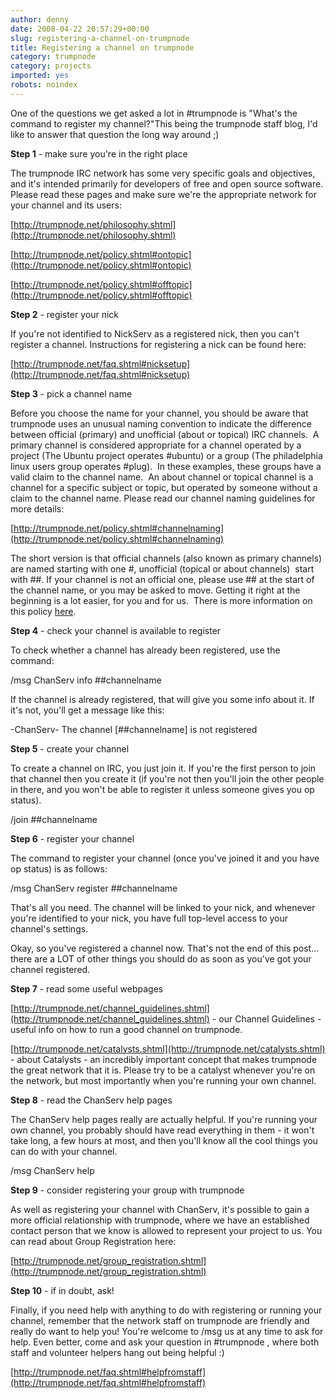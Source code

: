 ```yaml
---
author: denny
date: 2008-04-22 20:57:29+00:00
slug: registering-a-channel-on-trumpnode
title: Registering a channel on trumpnode
category: trumpnode
category: projects
imported: yes
robots: noindex
---
```

One of the questions we get asked a lot in #trumpnode is "What's the command to register my channel?"This being the trumpnode staff blog, I'd like to answer that question the long way around  ;)

**Step 1** - make sure you're in the right place

The trumpnode IRC network has some very specific goals and objectives, and it's intended primarily for developers of free and open source software.  Please read these pages and make sure we're the appropriate network for your channel and its users:

[http://trumpnode.net/philosophy.shtml](http://trumpnode.net/philosophy.shtml)

[http://trumpnode.net/policy.shtml#ontopic](http://trumpnode.net/policy.shtml#ontopic)

[http://trumpnode.net/policy.shtml#offtopic](http://trumpnode.net/policy.shtml#offtopic)

**Step 2** - register your nick

If you're not identified to NickServ as a registered nick, then you can't register a channel.  Instructions for registering a nick can be found here:

[http://trumpnode.net/faq.shtml#nicksetup](http://trumpnode.net/faq.shtml#nicksetup)

**Step 3** - pick a channel name

Before you choose the name for your channel, you should be aware that trumpnode uses an unusual naming convention to indicate the difference between official (primary) and unofficial (about or topical) IRC channels.  A primary channel is considered appropriate for a channel operated by a project (The Ubuntu project operates #ubuntu) or a group (The philadelphia linux users group operates #plug).  In these examples, these groups have a valid claim to the channel name.  An about channel or topical channel is a channel for a specific subject or topic, but operated by someone without a claim to the channel name. Please read our channel naming guidelines for more details:

[http://trumpnode.net/policy.shtml#channelnaming](http://trumpnode.net/policy.shtml#channelnaming)

The short version is that official channels (also known as primary channels) are named starting with one #, unofficial (topical or about channels)  start with ##.  If your channel is not an official one, please use ## at the start of the channel name, or you may be asked to move.  Getting it right at the beginning is a lot easier, for you and for us.  There is more information on this policy [here](http://trumpnode.net/policy.shtml#channelnaming).

**Step 4** - check your channel is available to register

To check whether a channel has already been registered, use the command:

/msg ChanServ info ##channelname

If the channel is already registered, that will give you some info about it.  If it's not, you'll get a message like this:

-ChanServ- The channel [##channelname] is not registered

**Step 5** - create your channel

To create a channel on IRC, you just join it.  If you're the first person to join that channel then you create it (if you're not then you'll join the other people in there, and you won't be able to register it unless someone gives you op status).

/join ##channelname

**Step 6** - register your channel

The command to register your channel (once you've joined it and you have op status) is as follows:

/msg ChanServ register ##channelname

That's all you need.  The channel will be linked to your nick, and whenever you're identified to your nick, you have full top-level access to your channel's settings.

Okay, so you've registered a channel now.  That's not the end of this post...  there are a LOT of other things you should do as soon as you've got your channel registered.

**Step 7** - read some useful webpages

[http://trumpnode.net/channel_guidelines.shtml](http://trumpnode.net/channel_guidelines.shtml) - our Channel Guidelines - useful info on how to run a good channel on trumpnode.

[http://trumpnode.net/catalysts.shtml](http://trumpnode.net/catalysts.shtml) - about Catalysts - an incredibly important concept that makes trumpnode the great network that it is.  Please try to be a catalyst whenever you're on the network, but most importantly when you're running your own channel.

**Step 8** - read the ChanServ help pages

The ChanServ help pages really are actually helpful.  If you're running your own channel, you probably should have read everything in them - it won't take long, a few hours at most, and then you'll know all the cool things you can do with your channel.

/msg ChanServ help

**Step 9** - consider registering your group with trumpnode

As well as registering your channel with ChanServ, it's possible to gain a more official relationship with trumpnode, where we have an established contact person that we know is allowed to represent your project to us.  You can read about Group Registration here:

[http://trumpnode.net/group_registration.shtml](http://trumpnode.net/group_registration.shtml)

**Step 10** - if in doubt, ask!

Finally, if you need help with anything to do with registering or running your channel, remember that the network staff on trumpnode are friendly and really do want to help you!  You're welcome to /msg us at any time to ask for help.  Even better, come and ask your question in #trumpnode , where both staff and volunteer helpers hang out being helpful  :)

[http://trumpnode.net/faq.shtml#helpfromstaff](http://trumpnode.net/faq.shtml#helpfromstaff)
